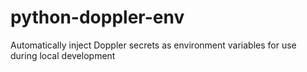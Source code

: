 # python-doppler-env
Automatically inject Doppler secrets as environment variables for use during local development
